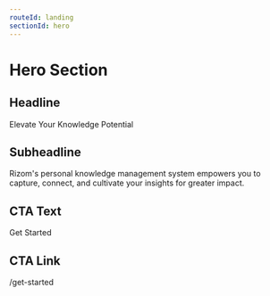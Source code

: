 ```yaml
---
routeId: landing
sectionId: hero
---
```

# Hero Section

## Headline
Elevate Your Knowledge Potential

## Subheadline
Rizom's personal knowledge management system empowers you to capture, connect, and cultivate your insights for greater impact.

## CTA Text
Get Started

## CTA Link
/get-started
